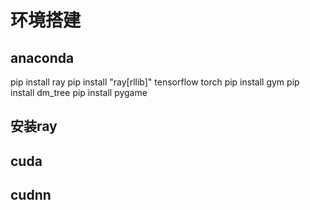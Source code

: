 # 环境搭建

## anaconda

pip install ray
pip install "ray[rllib]" tensorflow torch
pip install gym
pip install dm_tree
pip install pygame

## 安装ray

## cuda

## cudnn

